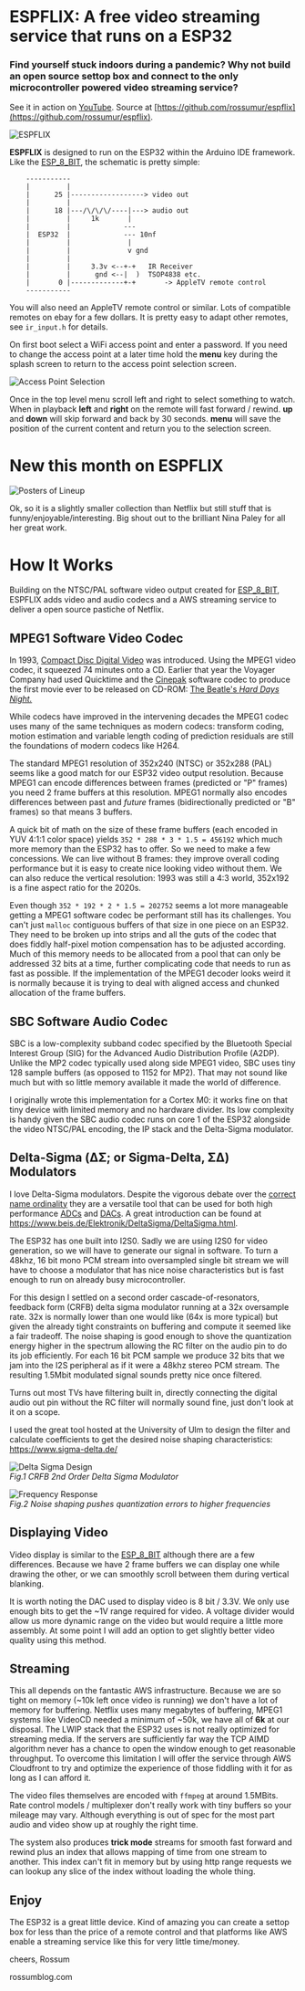 # ESPFLIX: A free video streaming service that runs on a ESP32

### Find yourself stuck indoors during a pandemic? Why not build an open source settop box and connect to the only microcontroller powered video streaming service?
See it in action on [YouTube](https://youtu.be/oPL8Pj6ATrg). Source at [https://github.com/rossumur/espflix](https://github.com/rossumur/espflix).

![ESPFLIX](img/espflix.jpg)

**ESPFLIX** is designed to run on the ESP32 within the Arduino IDE framework. Like the [ESP_8_BIT](https://rossumblog.com/2020/05/10/130/), the schematic is pretty simple:

```
    -----------
    |         |
    |      25 |------------------> video out
    |         |
    |      18 |---/\/\/\/----|---> audio out
    |         |     1k       |
    |         |             ---
    |  ESP32  |             --- 10nf
    |         |              |
    |         |              v gnd
    |         |
    |         |     3.3v <--+-+   IR Receiver
    |         |      gnd <--|  )  TSOP4838 etc.
    |       0 |-------------+-+       -> AppleTV remote control
    -----------

```

You will also need an AppleTV remote control or similar. Lots of compatible remotes on ebay for a few dollars. It is pretty easy to adapt other remotes, see ```ir_input.h``` for details.

On first boot select a WiFi access point and enter a password. If you need to change the access point at a later time hold the **menu** key during the splash screen to return to the access point selection screen.

![Access Point Selection](img/pass.jpg)

Once in the top level menu scroll left and right to select something to watch. When in playback **left** and **right** on the remote will fast forward / rewind. **up** and **down** will skip forward and back by 30 seconds. **menu** will save the position of the current content and return you to the selection screen.

# New this month on ESPFLIX
![Posters of Lineup](img/lineup.jpg)

Ok, so it is a slightly smaller collection than Netflix but still stuff that is funny/enjoyable/interesting. Big shout out to the brilliant Nina Paley for all her great work.


# How It Works
Building on the NTSC/PAL software video output created for [ESP_8_BIT](https://rossumblog.com/2020/05/10/130/), ESPFLIX adds video and audio codecs and a AWS streaming service to deliver a open source pastiche of Netflix.

## MPEG1 Software Video Codec
In 1993, [Compact Disc Digital Video](https://en.wikipedia.org/wiki/Video_CD) was introduced. Using the MPEG1 video codec, it squeezed 74 minutes onto a CD. Earlier that year the Voyager Company had used Quicktime and the [Cinepak](https://en.wikipedia.org/wiki/Cinepak) software codec to produce the first movie ever to be released on CD-ROM: [The Beatle's *Hard Days Night.*](https://www.nytimes.com/1993/04/13/science/personal-computers-at-last-a-movie-fits-on-a-cd-rom-disk.html)

While codecs have improved in the intervening decades the MPEG1 codec uses many of the same techniques as modern codecs: transform coding, motion estimation and variable length coding of prediction residuals are still the foundations of modern codecs like H264.

The standard MPEG1 resolution of 352x240 (NTSC) or 352x288 (PAL) seems like a good match for our ESP32 video output resolution. Because MPEG1 can encode differences between frames (predicted or "P" frames) you need 2 frame buffers at this resolution. MPEG1 normally also encodes differences between past and *future* frames (bidirectionally predicted or "B" frames) so that means 3 buffers.

A quick bit of math on the size of these frame buffers (each encoded in YUV 4:1:1 color space) yields ```352 * 288 * 3 * 1.5 = 456192``` which much more memory than the ESP32 has to offer. So we need to make a few concessions. We can live without B frames: they improve overall coding performance but it is easy to create nice looking video without them. We can also reduce the vertical resolution: 1993 was still a 4:3 world, 352x192 is a fine aspect ratio for the 2020s.

Even though ```352 * 192 * 2 * 1.5 = 202752``` seems a lot more manageable getting a MPEG1 software codec be performant still has its challenges. You can't just ```malloc``` contiguous buffers of that size in one piece on an ESP32. They need to be broken up into strips and all the guts of the codec that does fiddly half-pixel motion compensation has to be adjusted according. Much of this memory needs to be allocated from a pool that can only be addressed 32 bits at a time, further complicating code that needs to run as fast as possible. If the implementation of the MPEG1 decoder looks weird it is normally because it is trying to deal with aligned access and chunked allocation of the frame buffers.

## SBC Software Audio Codec
SBC is a low-complexity subband codec specified by the Bluetooth Special Interest Group (SIG) for the Advanced Audio Distribution Profile (A2DP). Unlike the MP2 codec typically used along side MPEG1 video, SBC uses tiny 128 sample buffers (as opposed to 1152 for MP2). That may not sound like much but with so little memory available it made the world of difference.

I originally wrote this implementation for a Cortex M0: it works fine on that tiny device with limited memory and no hardware divider. Its low complexity is handy given the SBC audio codec runs on core 1 of the ESP32 alongside the video NTSC/PAL encoding, the IP stack and the Delta-Sigma modulator.

## Delta-Sigma (ΔΣ; or Sigma-Delta, ΣΔ) Modulators
I love Delta-Sigma modulators. Despite the vigorous debate over the [correct name ordinality](https://www.laphamsquarterly.org/rivalry-feud/crack) they are a versatile tool that can be used for both high performance [ADCs](https://hackaday.com/2016/07/07/tearing-into-delta-sigma-adcs-part-1/) and [DACs](https://en.wikipedia.org/wiki/Direct_Stream_Digital). A great introduction can be found at https://www.beis.de/Elektronik/DeltaSigma/DeltaSigma.html.

The ESP32 has one built into I2S0. Sadly we are using I2S0 for video generation, so we will have to generate our signal in software. To turn a 48khz, 16 bit mono PCM stream into oversampled single bit stream we will have to choose a modulator that has nice noise characteristics but is fast enough to run on already busy microcontroller.

For this design I settled on a second order cascade-of-resonators, feedback form (CRFB) delta sigma modulator running at a 32x oversample rate. 32x is normally lower than one would like (64x is more typical) but given the already tight constraints on buffering and compute it seemed like a fair tradeoff. The noise shaping is good enough to shove the quantization energy higher in the spectrum allowing the RC filter on the audio pin to do its job efficiently. For each 16 bit PCM sample we produce 32 bits that we jam into the I2S peripheral as if it were a 48khz stereo PCM stream. The resulting 1.5Mbit modulated signal sounds pretty nice once filtered.

Turns out most TVs have filtering built in, directly connecting the digital audio out pin without the RC filter will normally sound fine, just don't look at it on a scope.

I used the great tool hosted at the University of Ulm to design the filter and calculate coefficients to get the desired noise shaping characteristics: https://www.sigma-delta.de/  

![Delta Sigma Design](img/ds.png)  
*Fig.1 CRFB 2nd Order Delta Sigma Modulator*

![Frequency Response](img/ds_simulation.png)  
*Fig.2 Noise shaping pushes quantization errors to higher frequencies*

## Displaying Video
Video display is similar to the [ESP_8_BIT](https://rossumblog.com/2020/05/10/130/) although there are a few differences. Because we have 2 frame buffers we can display one while drawing the other, or we can smoothly scroll between them during vertical blanking.

It is worth noting the DAC used to display video is 8 bit / 3.3V. We only use enough bits to get the ~1V range required for video. A voltage divider would allow us more dynamic range on the video but would require a little more assembly. At some point I will add an option to get slightly better video quality using this method.

## Streaming
This all depends on the fantastic AWS infrastructure. Because we are so tight on memory (~10k left once video is running) we don't have a lot of memory for buffering. Netflix uses many megabytes of buffering, MPEG1 systems like VideoCD needed a minimum of ~50k, we have all of **6k** at our disposal. The LWIP stack that the ESP32 uses is not really optimized for streaming media. If the servers are sufficiently far way the TCP AIMD algorithm never has a chance to open the window enough to get reasonable throughput. To overcome this limitation I will offer the service through AWS Cloudfront to try and optimize the experience of those fiddling with it for as long as I can afford it.

The video files themselves are encoded with ```ffmpeg``` at around 1.5MBits. Rate control models / multiplexer don't really work with tiny buffers so your mileage may vary. Although everything is out of spec for the most part audio and video show up at roughly the right time.

The system also produces **trick mode** streams for smooth fast forward and rewind plus an index that allows mapping of time from one stream to another. This index can't fit in memory but by using http range requests we can lookup any slice of the index without loading the whole thing.

## Enjoy

The ESP32 is a great little device. Kind of amazing you can create a settop box for less than the price of a remote control and that platforms like AWS enable a streaming service like this for very little time/money.

cheers,
Rossum

rossumblog.com
